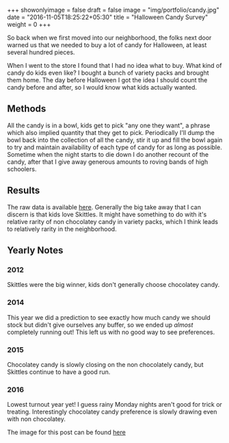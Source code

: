 +++
showonlyimage = false
draft = false
image = "img/portfolio/candy.jpg"
date = "2016-11-05T18:25:22+05:30"
title = "Halloween Candy Survey"
weight = 0
+++


So back when we first moved into our neighborhood, the folks next door warned us that we needed to buy a lot of candy for Halloween, at least several hundred pieces.

When I went to the store I found that I had no idea what to buy. What kind of candy do kids even like? I bought a bunch of variety packs and brought them home. The day before Halloween I got the idea I should count the candy before and after, so I would know what kids actually wanted.

## Methods
All the candy is in a bowl, kids get to pick "any one they want", a phrase which also implied quantity that they get to pick.
Periodically I'll dump the bowl back into the collection of all the candy, stir it up and fill the bowl again to try and maintain availability of each type of candy for as long as possible.
Sometime when the night starts to die down I do another recount of the candy, after that I give away generous amounts to roving bands of high schoolers.

## Results
The raw data is available [here](https://docs.google.com/spreadsheets/d/1gLhE7yLB8ZK5EA02RhdbpDEBh3joMo1Tl7OSOt0tluY/view).
Generally the big take away that I can discern is that kids love Skittles.
It might have something to do with it's relative rarity of non chocolatey candy in variety packs, which I think leads to relatively rarity in the neighborhood.

## Yearly Notes

### 2012
Skittles were the big winner, kids don't generally choose chocolatey candy.

### 2014
This year we did a prediction to see exactly how much candy we should stock but didn't give ourselves any buffer, so we ended up *almost* completely running out! This left us with no good way to see preferences.

### 2015
Chocolatey candy is slowly closing on the non chocolately candy, but Skittles continue to have a good run.

### 2016
Lowest turnout year yet! I guess rainy Monday nights aren't good for trick or treating. Interestingly chocolatey candy preference is slowly drawing even with non chocolatey. 

The image for this post can be found [here](https://unsplash.com/photos/lW25Zxpkln8)
